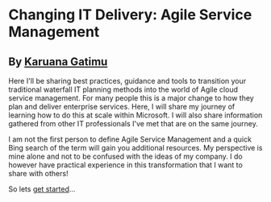 # **Changing IT Delivery: Agile Service Management**  
## By [Karuana Gatimu](http://linkedin.com/in/karuanagatimu)  

Here I'll be sharing best practices, guidance and tools to transition your traditional waterfall IT planning methods into the world of  Agile cloud service management.  For many people this is a major change to how they plan and deliver enterprise services.  Here, I will share my journey of learning how to do this at scale within Microsoft.  I will also share information gathered from other IT professionals I've met that are on the same journey. 

I am not the first person to define Agile Service Management and a quick Bing search of the term will gain you additional resources.  My perspective is mine alone and not to be confused with the ideas of my company.  I do however have practical experience in this transformation that I want to share with others!

So lets [get started](gettingstarted.md)...
